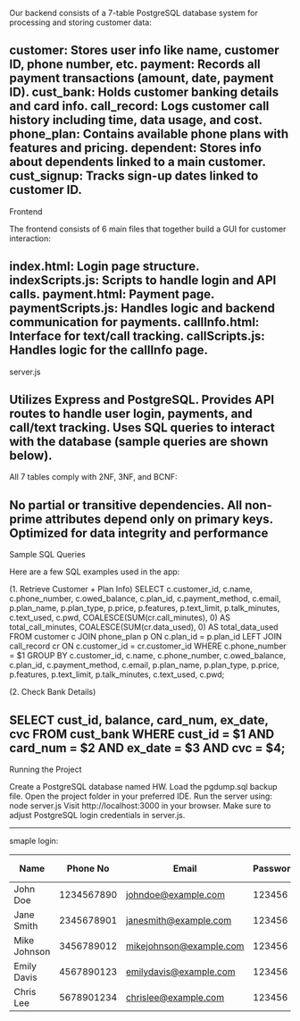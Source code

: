 Our backend consists of a 7-table PostgreSQL database system for processing and storing customer data:

customer: Stores user info like name, customer ID, phone number, etc.
payment: Records all payment transactions (amount, date, payment ID).
cust_bank: Holds customer banking details and card info.
call_record: Logs customer call history including time, data usage, and cost.
phone_plan: Contains available phone plans with features and pricing.
dependent: Stores info about dependents linked to a main customer.
cust_signup: Tracks sign-up dates linked to customer ID.
----------
Frontend

The frontend consists of 6 main files that together build a GUI for customer interaction:

index.html: Login page structure.
indexScripts.js: Scripts to handle login and API calls.
payment.html: Payment page.
paymentScripts.js: Handles logic and backend communication for payments.
callInfo.html: Interface for text/call tracking.
callScripts.js: Handles logic for the callInfo page.
---------
server.js

Utilizes Express and PostgreSQL.
Provides API routes to handle user login, payments, and call/text tracking.
Uses SQL queries to interact with the database (sample queries are shown below).
--------
All 7 tables comply with 2NF, 3NF, and BCNF:

No partial or transitive dependencies.
All non-prime attributes depend only on primary keys.
Optimized for data integrity and performance
-------

 Sample SQL Queries

Here are a few SQL examples used in the app:

(1. Retrieve Customer + Plan Info)
SELECT c.customer_id, c.name, c.phone_number, c.owed_balance, c.plan_id, 
       c.payment_method, c.email, p.plan_name, p.plan_type, p.price, 
       p.features, p.text_limit, p.talk_minutes, c.text_used, c.pwd,
       COALESCE(SUM(cr.call_minutes), 0) AS total_call_minutes,
       COALESCE(SUM(cr.data_used), 0) AS total_data_used
FROM customer c
JOIN phone_plan p ON c.plan_id = p.plan_id
LEFT JOIN call_record cr ON c.customer_id = cr.customer_id
WHERE c.phone_number = $1
GROUP BY c.customer_id, c.name, c.phone_number, c.owed_balance, 
         c.plan_id, c.payment_method, c.email, p.plan_name, p.plan_type, 
         p.price, p.features, p.text_limit, p.talk_minutes, c.text_used, c.pwd;

(2. Check Bank Details)

SELECT cust_id, balance, card_num, ex_date, cvc
FROM cust_bank
WHERE cust_id = $1 AND card_num = $2 AND ex_date = $3 AND cvc = $4;
--------

Running the Project

Create a PostgreSQL database named HW.
Load the pgdump.sql backup file.
Open the project folder in your preferred IDE.
Run the server using:
node server.js
Visit http://localhost:3000 in your browser.
Make sure to adjust PostgreSQL login credentials in server.js.
________

smaple login:

| Name         | Phone No   | Email                     | Password | Balance | Card No           | Exp Date | CVC |
|--------------|------------|---------------------------|----------|---------|--------------------|----------|-----|
| John Doe     | 1234567890 | johndoe@example.com       | 123456   | 18435.7 | 1234567890123456   | 11/25    | 123 |
| Jane Smith   | 2345678901 | janesmith@example.com     | 123456   | 678.9   | 2345678901234567   | 04/26    | 456 |
| Mike Johnson | 3456789012 | mikejohnson@example.com   | 123456   | 250     | 3456789012345678   | 01/27    | 789 |
| Emily Davis  | 4567890123 | emilydavis@example.com    | 123456   | 250.5   | 4567890123456789   | 09/24    | 321 |
| Chris Lee    | 5678901234 | chrislee@example.com      | 123456   | 899.99  | 5678901234567890   | 12/28    | 654 |






